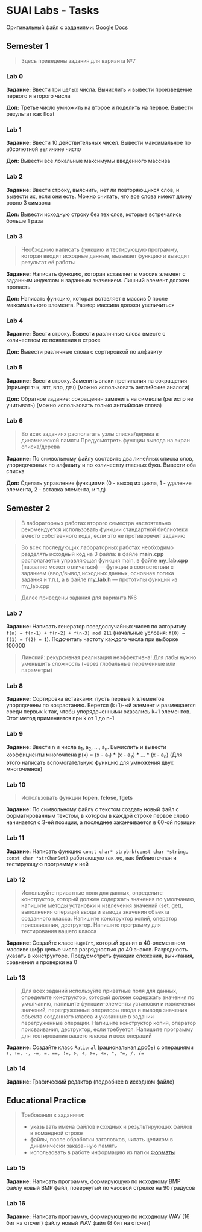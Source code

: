 # SUAI Labs - Tasks

Оригинальный файл с заданиями: [Google Docs](https://docs.google.com/document/d/1xrpJrEPfF8pt5H5FsIfXumKFvwkoEy_wYpgZskR7_lA/)

## Semester 1

> Здесь приведены задания для варианта №7

### Lab 0
**Задание:** Ввести три целых числа. Вычислить и вывести произведение первого и второго числа

**Доп:** Третье число умножить на второе и поделить на первое. Вывести результат как float

### Lab 1
**Задание:** Ввести 10 действительных чисел. Вывести максимальное по абсолютной величине число

**Доп:** Вывести все локальные максимумы введенного массива

### Lab 2
**Задание:** Ввести строку, выяснить, нет ли повторяющихся слов, и вывести их, если они есть. Можно считать, что все слова имеют длину ровно 3 символа

**Доп:** Вывести исходную строку без тех слов, которые встречались больше 1 раза

### Lab 3
> Необходимо написать функцию и тестирующую программу, которая вводит исходные данные, вызывает функцию и выводит результат её работы

**Задание:** Написать функцию, которая вставляет в массив элемент с заданным индексом и заданным значением. Лишний элемент должен пропасть

**Доп:** Написать функцию, которая вставляет в массив 0 после максимального элемента. Размер массива должен увеличиться

### Lab 4
**Задание:** Ввести строку. Вывести различные слова вместе с количеством их появления в строке

**Доп:** Вывести различные слова с сортировкой по алфавиту

### Lab 5
**Задание:** Ввести строку. Заменить знаки препинания на сокращения (пример: тчк, зпт, впр, дтч) (можно использовать английские аналоги)

**Доп:** Обратное задание: сокращения заменить на символы (регистр не учитывать) (можно использовать только английские слова)

### Lab 6
> Во всех заданиях располагать узлы списка/дерева в динамической памяти
> Предусмотреть функции вывода на экран списка/дерева

**Задание:** По символьному файлу составить два линейных списка слов, упорядоченных по алфавиту и по количеству гласных букв. Вывести оба списка

**Доп:** Сделать управление функциями (0 - выход из цикла, 1 - удаление элемента, 2 - вставка элемента, и т.д)

## Semester 2
> В лабораторных работах второго семестра настоятельно рекомендуется использовать функции стандартной библиотеки вместо собственного кода, если это не противоречит заданию

> Во всех последующих лабораторных работах необходимо разделять исходный код на 3 файла: в файле **main.cpp** располагается управляющая функция main, в файле **my_lab.cpp** (название может отличаться) ― функции в соответствии с заданием (ввод/вывод исходных данных, основная логика задания и т.п.), а в файле **my_lab.h** ― прототипы функций из my_lab.cpp

> Далее приведены задания для варианта №6

### Lab 7
**Задание:** Написать генератор псевдослучайных чисел по алгоритму `f(n) = f(n-1) + f(n-2) + f(n-3) mod 211` (начальные условия: `f(0) = f(1) = f(2) = 1`). Подсчитать частоту каждого числа при выборке 100000
> Линский: рекурсивная реализация неэффективна! Для лабы нужно уменьшить сложность (через глобальные переменные или параметры)

### Lab 8
**Задание:** Сортировка вставками: пусть первые k элементов упорядочены по возрастанию. Берется (k+1)-ый элемент и размещается среди первых k так, чтобы упорядоченными оказались k+1 элементов. Этот метод применяется при k от 1 до n-1

### Lab 9
**Задание:** Ввести n и числа a<sub>1</sub>, a<sub>2</sub>, ..., a<sub>n</sub>. Вычислить и вывести коэффициенты многочлена p(x) = (x - a<sub>1</sub>) * (x - a<sub>2</sub>) * ... * (x - a<sub>n</sub>) (Для этого написать вспомогательную функцию для умножения двух многочленов)

### Lab 10
> Использовать функции **fopen**, **fclose**, **fgets**

**Задание:** По символьному файлу с текстом создать новый файл с форматированным текстом, в котором в каждой строке первое слово начинается с 3-ей позиции, а последнее заканчивается в 60-ой позиции

### Lab 11
**Задание:** Написать функцию `const char* strpbrk(const char *string, const char *strCharSet)` работающую так же, как библиотечная и тестирующую программу к ней

### Lab 12
> Используйте приватные поля для данных, определите конструктор, который должен содержать значения по умолчанию, напишите методы установки и извлечения значений (set, get), выполнения операций ввода и вывода значения объекта созданного класса. Напишите конструктор копий, оператор присваивания, деструктор. Напишите программу для тестирования вашего класса

**Задание:** Создайте класс `HugeInt`, который хранит в 40-элементном массиве цифр целые числа разрядностью до 40 знаков. Разрядность указать в конструкторе. Предусмотреть функции сложения, вычитания, сравнения и проверки на 0

### Lab 13
> Для всех заданий используйте приватные поля для данных, определите конструктор, который должен содержать значения по умолчанию, напишите функции-элементы установки и извлечения значений, перегруженные операторы ввода и вывода значения объекта созданного класса и указанные в задании перегруженные операции. Напишите конструктор копий, оператор присваивания, деструктор, если требуется. Напишите программу для тестирования вашего класса и всех операций

**Задание:** Создайте класс `Rational` (рациональная дробь) с операциями `+, +=, -, -=, =, ==, !=, >, <, >=, <=, *, *=, /, /=`

### Lab 14
**Задание:** Графический редактор (подробнее в исходном файле)

## Educational Practice
> Требования к заданиям:
> * указывать имена файлов исходных и результирующих файлов в командной строке
> * файлы, после обработки заголовков, читать целиком в динамически заказанную память
> * использовать в работе информацию из папки [Форматы](https://drive.google.com/drive/folders/12bxUiI0kUxZr93gR5xvFAoCZyQIY1Lz_?usp=sharing)

### Lab 15
**Задание:** Написать программу, формирующую по исходному BMP файлу новый BMP файл, повернутый по часовой стрелке на 90 градусов

### Lab 16
**Задание:** Написать программу, формирующую по исходному WAV (16 бит на отсчет) файлу новый WAV файл (8 бит на отсчет)